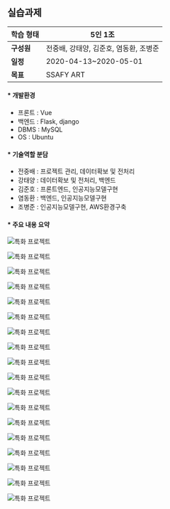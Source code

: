 ## 실습과제


| **학습 형태** | 5인 1조 |
| ------------- | -------------------------- |
| **구성원** | 전중배, 강태양, 김준호, 염동환, 조병준 |
| **일정** | 2020-04-13~2020-05-01 |
| **목표** | SSAFY ART |

#### * 개발환경
- 프론트 : Vue
- 백엔드 : Flask, django
- DBMS : MySQL
- OS : Ubuntu



#### * 기술역할 분담
- 전중배 : 프로젝트 관리, 데이터확보 및 전처리
- 강태양 : 데이터확보 및 전처리, 백엔드
- 김준호 : 프론트엔드, 인공지능모델구현
- 염동환 : 백엔드, 인공지능모델구현
- 조병준 : 인공지능모델구현, AWS환경구축

#### * 주요 내용 요약
![특화 프로젝트](/images/1.jpg)

![특화 프로젝트](/images/2.jpg)

![특화 프로젝트](/images/3.jpg)

![특화 프로젝트](/images/5.jpg)

![특화 프로젝트](/images/6.jpg)

![특화 프로젝트](/images/7.jpg)

![특화 프로젝트](/images/8.jpg)

![특화 프로젝트](/images/9.jpg)

![특화 프로젝트](/images/10.jpg)

![특화 프로젝트](/images/11.jpg)

![특화 프로젝트](/images/12.jpg)

![특화 프로젝트](/images/13.jpg)

![특화 프로젝트](/images/14.jpg)

![특화 프로젝트](/images/15.jpg)

![특화 프로젝트](/images/16.jpg)

![특화 프로젝트](/images/17.jpg)

![특화 프로젝트](/images/18.jpg)

![특화 프로젝트](/images/19.jpg)

